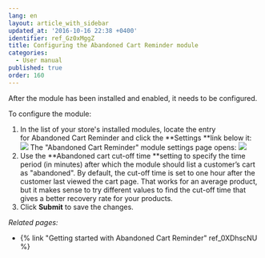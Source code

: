 ```yaml
---
lang: en
layout: article_with_sidebar
updated_at: '2016-10-16 22:38 +0400'
identifier: ref_Gz0xMggZ
title: Configuring the Abandoned Cart Reminder module
categories:
  - User manual
published: true
order: 160
---
```



After the module has been installed and enabled, it needs to be configured.

To configure the module:

1.  In the list of your store's installed modules, locate the entry for Abandoned Cart Reminder and click the **Settings **link below it:
    ![]({{site.baseurl}}/attachments/7503943/8718921.png?effects=drop-shadow)
    The "Abandoned Cart Reminder" module settings page opens:
    ![]({{site.baseurl}}/attachments/7503943/8718922.png?effects=drop-shadow)
2.  Use the **Abandoned cart cut-off time **setting to specify the time period (in minutes) after which the module should list a customer’s cart as "abandoned". By default, the cut-off time is set to one hour after the customer last viewed the cart page. That works for an average product, but it makes sense to try different values to find the cut-off time that gives a better recovery rate for your products.
3.  Click **Submit** to save the changes.

_Related pages:_

*   {% link "Getting started with Abandoned Cart Reminder" ref_0XDhscNU %}
